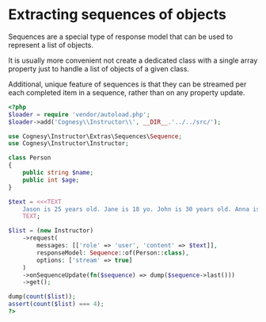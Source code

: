 # Extracting sequences of objects

Sequences are a special type of response model that can be used to represent
a list of objects.

It is usually more convenient not create a dedicated class with a single array
property just to handle a list of objects of a given class.

Additional, unique feature of sequences is that they can be streamed per each
completed item in a sequence, rather than on any property update.

```php
<?php
$loader = require 'vendor/autoload.php';
$loader->add('Cognesy\\Instructor\\', __DIR__.'../../src/');

use Cognesy\Instructor\Extras\Sequences\Sequence;
use Cognesy\Instructor\Instructor;

class Person
{
    public string $name;
    public int $age;
}

$text = <<<TEXT
    Jason is 25 years old. Jane is 18 yo. John is 30 years old. Anna is 2 years younger than him.
    TEXT;

$list = (new Instructor)
    ->request(
        messages: [['role' => 'user', 'content' => $text]],
        responseModel: Sequence::of(Person::class),
        options: ['stream' => true]
    )
    ->onSequenceUpdate(fn($sequence) => dump($sequence->last()))
    ->get();

dump(count($list));
assert(count($list) === 4);
?>
```

